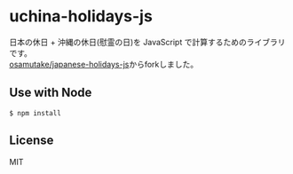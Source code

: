 # uchina-holidays-js

日本の休日 + 沖縄の休日(慰霊の日)を JavaScript で計算するためのライブラリです。  
[osamutake/japanese-holidays-js](https://github.com/osamutake/japanese-holidays-js)からforkしました。

## Use with Node

```
$ npm install 
```

## License

MIT
